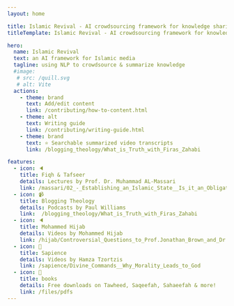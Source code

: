 ```yaml
---
layout: home

title: Islamic Revival - AI crowdsourcing framework for knowledge sharing & archiving
titleTemplate: Islamic Revival - AI crowdsourcing framework for knowledge sharing & archiving

hero:
  name: Islamic Revival
  text: an AI framework for Islamic media 
  tagline: using NLP to crowdsource & summarize knowledge
  #image:
   # src: /quill.svg
   # alt: Vite
  actions:
    - theme: brand
      text: Add/edit content
      link: /contributing/how-to-content.html
    - theme: alt
      text: Writing guide
      link: /contributing/writing-guide.html
    - theme: brand
      text: ⭐ Searchable summarized video transcripts
      link: /blogging_theology/What_is_Truth_with_Firas_Zahabi

features:
  - icon: 🔈
    title: Fiqh & Tafseer
    details: Lectures by Prof. Dr. Muhammad AL-Massari
    link: /massari/02_-_Establishing_an_Islamic_State__Is_it_an_Obligation_(Fardh)
  - icon: 📹
    title: Blogging Theology
    details: Podcasts by Paul Williams
    link:  /blogging_theology/What_is_Truth_with_Firas_Zahabi
  - icon: 🔈
    title: Mohammed Hijab
    details: Videos by Mohammed Hijab
    link: /hijab/Controversial_Questions_to_Prof.Jonathan_Brown_and_Dr._Shadee_ElMasri_(MH_Podcast__6)
  - icon: 🙌
    title: Sapience
    details: Videos by Hamza Tzortzis
    link: /sapience/Divine_Commands__Why_Morality_Leads_to_God
  - icon: 📕
    title: books
    details: Free downloads on Tawheed, Saqeefah, Sahaeefah & more!
    link: /files/pdfs
---
```

<script setup>
import { withBase } from 'vitepress'
</script>

<style>
.item {
  max-width: 20%;
}
.VPHero {
  margin: auto;
  align-content: center;
  float: right;
  width: 90%;
}

.actions {
  margin: auto;
  width: 95%;
  align-content: center;
  float: right;
}

.comments-container {
  margin: auto;
  width: 80%;
  align-content: center;
  float: center;
}

</style>
